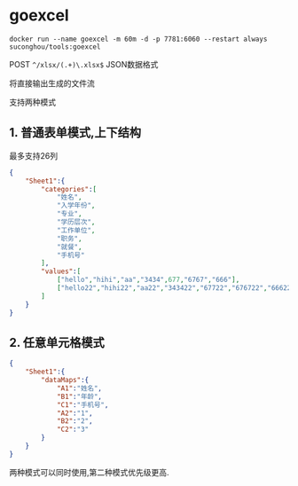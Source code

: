 # goexcel

```
docker run --name goexcel -m 60m -d -p 7781:6060 --restart always suconghou/tools:goexcel
```


POST `^/xlsx/(.+)\.xlsx$` JSON数据格式

将直接输出生成的文件流

支持两种模式

## 1. 普通表单模式,上下结构 

最多支持26列

```json
{
	"Sheet1":{
		"categories":[
			"姓名",
			"入学年份",
			"专业",
			"学历层次",
			"工作单位",
			"职务",
			"就餐",
			"手机号"
		],
		"values":[
			["hello","hihi","aa","3434",677,"6767","666"],
			["hello22","hihi22","aa22","343422","67722","676722","66622"]
		]
	}
}
```

## 2. 任意单元格模式

```json
{
	"Sheet1":{
        "dataMaps":{
            "A1":"姓名",
            "B1":"年龄",
            "C1":"手机号",
            "A2":"1",
            "B2":"2",
            "C2":"3"
        }
	}
}
```


两种模式可以同时使用,第二种模式优先级更高.


